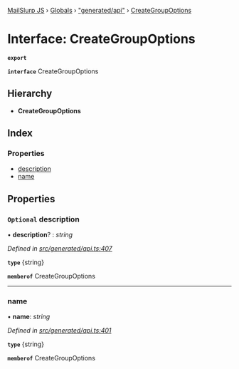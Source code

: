 [MailSlurp JS](../README.md) › [Globals](../globals.md) › ["generated/api"](../modules/_generated_api_.md) › [CreateGroupOptions](_generated_api_.creategroupoptions.md)

# Interface: CreateGroupOptions

**`export`** 

**`interface`** CreateGroupOptions

## Hierarchy

* **CreateGroupOptions**

## Index

### Properties

* [description](_generated_api_.creategroupoptions.md#optional-description)
* [name](_generated_api_.creategroupoptions.md#name)

## Properties

### `Optional` description

• **description**? : *string*

*Defined in [src/generated/api.ts:407](https://github.com/mailslurp/mailslurp-client-ts-js/blob/26ccbd6/src/generated/api.ts#L407)*

**`type`** {string}

**`memberof`** CreateGroupOptions

___

###  name

• **name**: *string*

*Defined in [src/generated/api.ts:401](https://github.com/mailslurp/mailslurp-client-ts-js/blob/26ccbd6/src/generated/api.ts#L401)*

**`type`** {string}

**`memberof`** CreateGroupOptions

